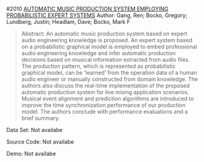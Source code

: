 #2010 [AUTOMATIC MUSIC PRODUCTION SYSTEM EMPLOYING PROBABILISTIC EXPERT SYSTEMS](http://www.aes.org/e-lib/browse.cfm?elib=15677)
Author: Gang, Ren; Bocko, Gregory; Lundberg, Justin; Headlam, Dave; Bocko, Mark F
>Abstract: An automatic music production system based on expert audio engineering knowledge is proposed. An expert system based on a probabilistic graphical model is employed to embed professional audio engineering knowledge and infer automatic production decisions based on musical information extracted from audio files. The production pattern, which is represented as probabilistic graphical model, can be ‘learned’ from the operation data of a human audio engineer or manually constructed from domain knowledge. The authors also discuss the real-time implementation of the proposed automatic production system for live mixing application scenarios. Musical event alignment and prediction algorithms are introduced to improve the time synchronization performance of our production model. The authors conclude with performance evaluations and a brief summary.

Data Set: Not availabe

Source Code: Not availabe

Demo: Not availabe

